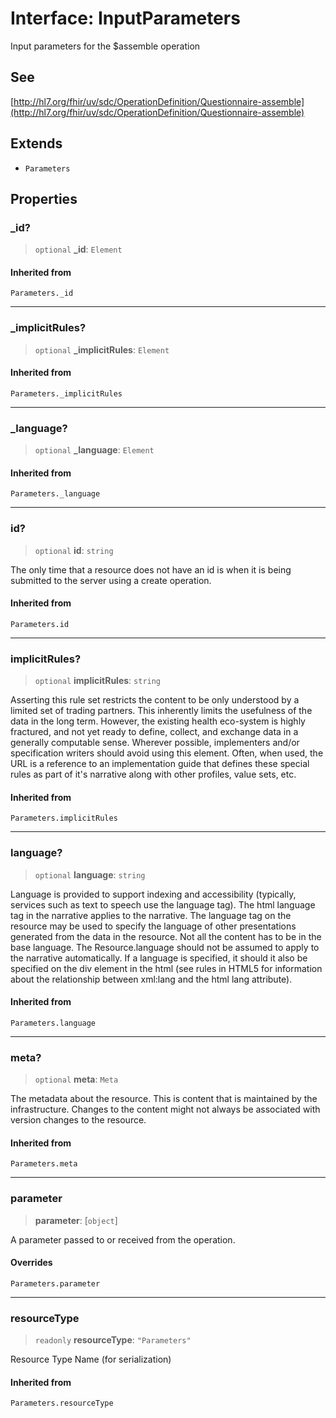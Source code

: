 # Interface: InputParameters

Input parameters for the $assemble operation

## See

[http://hl7.org/fhir/uv/sdc/OperationDefinition/Questionnaire-assemble](http://hl7.org/fhir/uv/sdc/OperationDefinition/Questionnaire-assemble)

## Extends

- `Parameters`

## Properties

### \_id?

> `optional` **\_id**: `Element`

#### Inherited from

`Parameters._id`

***

### \_implicitRules?

> `optional` **\_implicitRules**: `Element`

#### Inherited from

`Parameters._implicitRules`

***

### \_language?

> `optional` **\_language**: `Element`

#### Inherited from

`Parameters._language`

***

### id?

> `optional` **id**: `string`

The only time that a resource does not have an id is when it is being submitted to the server using a create operation.

#### Inherited from

`Parameters.id`

***

### implicitRules?

> `optional` **implicitRules**: `string`

Asserting this rule set restricts the content to be only understood by a limited set of trading partners. This inherently limits the usefulness of the data in the long term. However, the existing health eco-system is highly fractured, and not yet ready to define, collect, and exchange data in a generally computable sense. Wherever possible, implementers and/or specification writers should avoid using this element. Often, when used, the URL is a reference to an implementation guide that defines these special rules as part of it's narrative along with other profiles, value sets, etc.

#### Inherited from

`Parameters.implicitRules`

***

### language?

> `optional` **language**: `string`

Language is provided to support indexing and accessibility (typically, services such as text to speech use the language tag). The html language tag in the narrative applies  to the narrative. The language tag on the resource may be used to specify the language of other presentations generated from the data in the resource. Not all the content has to be in the base language. The Resource.language should not be assumed to apply to the narrative automatically. If a language is specified, it should it also be specified on the div element in the html (see rules in HTML5 for information about the relationship between xml:lang and the html lang attribute).

#### Inherited from

`Parameters.language`

***

### meta?

> `optional` **meta**: `Meta`

The metadata about the resource. This is content that is maintained by the infrastructure. Changes to the content might not always be associated with version changes to the resource.

#### Inherited from

`Parameters.meta`

***

### parameter

> **parameter**: [`object`]

A parameter passed to or received from the operation.

#### Overrides

`Parameters.parameter`

***

### resourceType

> `readonly` **resourceType**: `"Parameters"`

Resource Type Name (for serialization)

#### Inherited from

`Parameters.resourceType`
